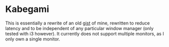 # Kabegami

This is essentially a rewrite of an old [gist](https://gist.github.com/Kyuuhachi/f74e149403e5c1f92006158f09108a78) of mine, rewritten to reduce latency and to be independent of any particular window manager (only tested with i3 however). It currently does not support multiple monitors, as I only own a single monitor.
